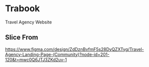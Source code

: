 # Trabook
Travel Agency Website

## Slice From
https://www.figma.com/design/ZdDznBvfmF5s28DyQZXTyg/Travel-Agency-Landing-Page-(Community)?node-id=201-120&t=mwc0Q6JTJ3ZKd2uv-1